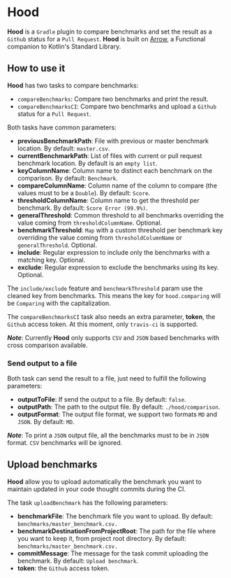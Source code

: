 # Hood

**Hood** is a `Gradle` plugin to compare benchmarks and set the result as a `Github` status for a `Pull Request`.
**Hood** is built on [Arrow](https://arrow-kt.io/), a Functional companion to Kotlin's Standard Library.

## How to use it

**Hood** has two tasks to compare benchmarks:
 - `compareBenchmarks`: Compare two benchmarks and print the result.
 - `compareBenchmarksCI`: Compare two benchmarks and upload a `Github` status for a `Pull Request`.
 
 Both tasks have common parameters:
  - **previousBenchmarkPath**: File with previous or master benchmark location. By default: `master.csv`.
  - **currentBenchmarkPath**: List of files with current or pull request benchmark location. By default is an `empty list`.
  - **keyColumnName**: Column name to distinct each benchmark on the comparison. By default: `Benchmark`.
  - **compareColumnName**: Column name of the column to compare (the values must to be a `Double`). By default: `Score`.
  - **thresholdColumnName**: Column name to get the threshold per benchmark. By default: `Score Error (99.9%)`.
  - **generalThreshold**: Common threshold to all benchmarks overriding the value coming from `thresholdColumnName`. Optional.
  - **benchmarkThreshold**: `Map` with a custom threshold per benchmark key overriding the value coming from `thresholdColumnName` or `generalThreshold`. Optional.
  - **include**: Regular expression to include only the benchmarks with a matching key. Optional.
  - **exclude**: Regular expression to exclude the benchmarks using its key. Optional.
  
 The `include/exclude` feature and `benchmarkThreshold` param use the cleaned key from benchmarks. 
 This means the key for `hood.comparing` will be `Comparing` with the capitalization.
 
 The `compareBenchmarksCI` task also needs an extra parameter, **token**, the `Github` access token. 
 At this moment, only `travis-ci` is supported.

 ***Note***: Currently **Hood** only supports `CSV` and `JSON` based benchmarks with cross comparison available.
 
 ### Send output to a file
 
 Both task can send the result to a file, just need to fulfill the following parameters:
  - **outputToFile**: If send the output to a file. By default: `false`.
  - **outputPath**: The path to the output file. By default: `./hood/comparison`.
  - **outputFormat**: The output file format, we support two formats `MD` and `JSON`. By default: `MD`.
 
 ***Note***: To print a `JSON` output file, all the benchmarks must to be in `JSON` format. `CSV` benchmarks will be ignored.
 
 ## Upload benchmarks
 
 **Hood** allow you to upload automatically the benchmark 
 you want to maintain updated in your code thought commits during the CI.
 
 The task `uploadBenchmark` has the following parameters:
  - **benchmarkFile**: The benchmark file you want to upload. By default: `benchmarks/master_benchmark.csv.`
  - **benchmarkDestinationFromProjectRoot**: The path for the file where you want to keep it, from project root directory. By default: `benchmarks/master_benchmark.csv.`
  - **commitMessage**: The message for the task commit uploading the benchmark. By default: `Upload benchmark`.
  - **token**: the `Github` access token.

